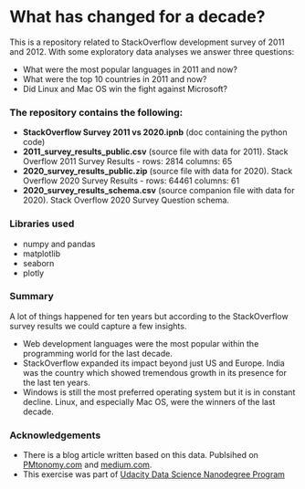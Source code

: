 # What has changed for a decade?

This is a repository related to StackOverflow development survey of 2011 and 2012. With some exploratory data analyses we answer three questions:
- What were the most popular languages in 2011 and now?
- What were the top 10 countries in 2011 and now?
- Did Linux and Mac OS win the fight against Microsoft?

### The repository contains the following:
 - **StackOverflow Survey 2011 vs 2020.ipnb** (doc containing the python code)
 - **2011_survey_results_public.csv** (source file with data for 2011). Stack Overflow 2011 Survey Results - rows: 2814  columns: 65
 - **2020_survey_results_public.zip** (source file with data for 2020). Stack Overflow 2020 Survey Results - rows: 64461  columns: 61 
 - **2020_survey_results_schema.csv** (source companion file with data for 2020). Stack Overflow 2020 Survey Question schema.

 
 ### Libraries used
 - numpy and pandas
 - matplotlib
 - seaborn
 - plotly
 
 ### Summary
A lot of things happened for ten years but according to the StackOverflow survey results we could capture a few insights.
- Web development languages were the most popular within the programming world for the last decade. 
- StackOverflow expanded its impact beyond just US and Europe. India was the country which showed tremendous growth in its presence for the last ten years.
- Windows is still the most preferred operating system but it is in constant decline. Linux, and especially Mac OS, were the winners of the last decade.
 
 ### Acknowledgements
 * There is a blog article written based on this data. Publsihed on [PMtonomy.com](https://pmtonomy.com/what-changed-for-a-decade/) and [medium.com](https://medium.com/@plamen.rabadzhiyski).
 * This exercise was part of [Udacity Data Science Nanodegree Program](https://www.udacity.com/)
 
